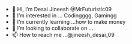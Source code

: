 - 👋 Hi, I’m Desai Jineesh @MrFuturistic09
- 👀 I’m interested in ... Codingggg, Gamingg
- 🌱 I’m currently learning ...how to make money
- 💞️ I’m looking to collaborate on ...
- 📫 How to reach me ...@jineesh_desai_09

<!---
MrFuturistic09/MrFuturistic09 is a ✨ special ✨ repository because its `README.md` (this file) appears on your GitHub profile.
You can click the Preview link to take a look at your changes.
--->

